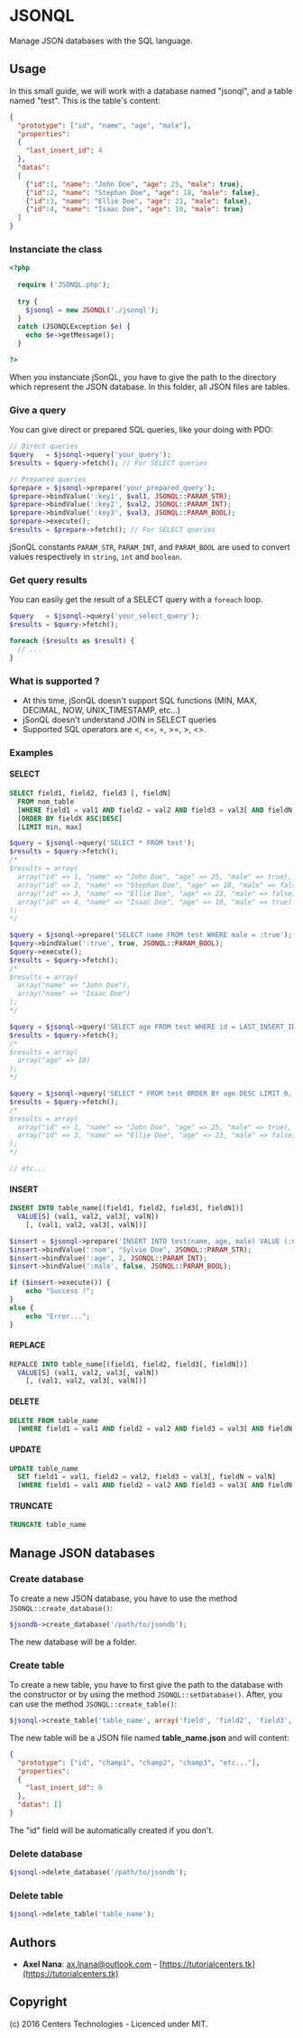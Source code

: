 # JSONQL
Manage JSON databases with the SQL language.

## Usage
In this small guide, we will work with a database named "jsonql", and a table named "test". This is the table's content:
```json
{
  "prototype": ["id", "name", "age", "male"],
  "properties":
  {
    "last_insert_id": 4
  },
  "datas":
  [
    {"id":1, "name": "John Doe", "age": 25, "male": true},
    {"id":2, "name": "Stephan Doe", "age": 18, "male": false},
    {"id":3, "name": "Ellie Doe", "age": 23, "male": false},
    {"id":4, "name": "Isaac Doe", "age": 10, "male": true}
  ]
}
```

### Instanciate the class
```php
<?php
    
  require ('JSONQL.php');
  
  try {
    $jsonql = new JSONQL('./jsonql');
  }
  catch (JSONQLException $e) {
    echo $e->getMessage();
  }

?>
```
When you instanciate jSonQL, you have to give the path to the directory which represent the JSON database. In this folder, all JSON files are tables.

### Give a query
You can give direct or prepared SQL queries, like your doing with PDO:
```php
// Direct queries
$query   = $jsonql->query('your_query');
$results = $query->fetch(); // For SELECT queries

// Prepared queries
$prepare = $jsonql->prepare('your_prepared_query');
$prepare->bindValue(':key1', $val1, JSONQL::PARAM_STR);
$prepare->bindValue(':key2', $val2, JSONQL::PARAM_INT);
$prepare->bindValue(':key3', $val3, JSONQL::PARAM_BOOL);
$prepare->execute();
$results = $prepare->fetch(); // For SELECT queries
```
jSonQL constants `PARAM_STR`, `PARAM_INT`, and `PARAM_BOOL` are used to convert values respectively in `string`, `int` and `boolean`.

### Get query results
You can easily get the result of a SELECT query with a `foreach` loop.
```php
$query   = $jsonql->query('your_select_query');
$results = $query->fetch();

foreach ($results as $result) {
  // ...
}
```

### What is supported ?
* At this time, jSonQL doesn't support SQL functions (MIN, MAX, DECIMAL, NOW, UNIX_TIMESTAMP, etc...)
* jSonQL doesn't understand JOIN in SELECT queries
* Supported SQL operators are <, <=, =, >=, >, <>.

### Examples

#### SELECT
```sql
SELECT field1, field2, field3 [, fieldN]
  FROM nom_table
  [WHERE field1 = val1 AND field2 = val2 AND field3 = val3[ AND fieldN = valN]]
  [ORDER BY fieldX ASC|DESC]
  [LIMIT min, max]
```
```php
$query = $jsonql->query('SELECT * FROM test');
$results = $query->fetch();
/*
$results = array(
  array("id" => 1, "name" => "John Doe", "age" => 25, "male" => true),
  array("id" => 2, "name" => "Stephan Doe", "age" => 18, "male" => false),
  array("id" => 3, "name" => "Ellie Doe", "age" => 23, "male" => false),
  array("id" => 4, "name" => "Isaac Doe", "age" => 10, "male" => true)
);
*/

$query = $jsonql->prepare('SELECT name FROM test WHERE male = :true');
$query->bindValue(':true', true, JSONQL::PARAM_BOOL);
$query->execute();
$results = $query->fetch();
/*
$results = array(
  array("name" => "John Doe"),
  array("name" => "Isaac Doe")
);
*/

$query = $jsonql->query('SELECT age FROM test WHERE id = LAST_INSERT_ID');
$results = $query->fetch();
/*
$results = array(
  array("age" => 10)
);
*/

$query = $jsonql->query('SELECT * FROM test ORDER BY age DESC LIMIT 0, 2');
$results = $query->fetch();
/*
$results = array(
  array("id" => 1, "name" => "John Doe", "age" => 25, "male" => true),
  array("id" => 3, "name" => "Ellie Doe", "age" => 23, "male" => false),
);
*/

// etc...
```

#### INSERT
```sql
INSERT INTO table_name[(field1, field2, field3[, fieldN])]
  VALUE[S] (val1, val2, val3[, valN])
    [, (val1, val2, val3[, valN])]
```
```php
$insert = $jsonql->prepare('INSERT INTO test(name, age, male) VALUE (:nom, :age, :male)');
$insert->bindValue(':nom', "Sylvie Doe", JSONQL::PARAM_STR);
$insert->bindValue(':age', 2, JSONQL::PARAM_INT);
$insert->bindValue(':male', false, JSONQL::PARAM_BOOL);

if ($insert->execute()) {
    echo "Success !";
}
else {
    echo "Error...";
}
```

#### REPLACE
```sql
REPALCE INTO table_name[(field1, field2, field3[, fieldN])]
  VALUE[S] (val1, val2, val3[, valN])
    [, (val1, val2, val3[, valN])]
```

#### DELETE
```sql
DELETE FROM table_name
  [WHERE field1 = val1 AND field2 = val2 AND field3 = val3[ AND fieldN = valN]]
```

#### UPDATE
```sql
UPDATE table_name
  SET field1 = val1, field2 = val2, field3 = val3[, fieldN = valN]
  [WHERE field1 = val1 AND field2 = val2 AND field3 = val3[ AND fieldN = valN]]
```

#### TRUNCATE
```sql
TRUNCATE table_name
```

## Manage JSON databases

### Create database
To create a new JSON database, you have to use the method `JSONQL::create_database()`:
```php
$jsondb->create_database('/path/to/jsondb');
```
The new database will be a folder.

### Create table
To create a new table, you have to first give the path to the database with the constructor or by using the method `JSONQL::setDatabase()`. After, you can use the method `JSONQL::create_table()`:
```php
$jsonql->create_table('table_name', array('field', 'field2', 'field3', 'etc...'));
```
The new table will be a JSON file named **table_name.json** and will content:
```json
{
  "prototype": ["id", "champ1", "champ2", "champ3", "etc..."],
  "properties":
  {
    "last_insert_id": 0
  },
  "datas": []
}
```
The "id" field will be automatically created if you don't.

### Delete database
```php
$jsonql->delete_database('/path/to/jsondb');
```

### Delete table
```php
$jsonql->delete_table('table_name');
```

## Authors
* **Axel Nana**: <ax.lnana@outlook.com> - [https://tutorialcenters.tk](https://tutorialcenters.tk)

## Copyright
(c) 2016 Centers Technologies - Licenced under MIT.
